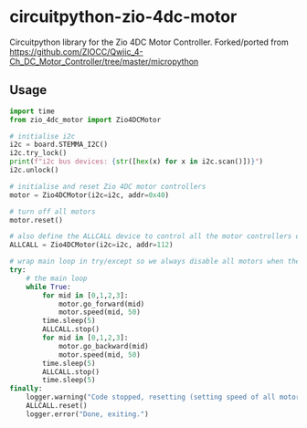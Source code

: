 # circuitpython-zio-4dc-motor
Circuitpython library for the Zio 4DC Motor Controller. Forked/ported from https://github.com/ZIOCC/Qwiic_4-Ch_DC_Motor_Controller/tree/master/micropython

## Usage
```python
import time
from zio_4dc_motor import Zio4DCMotor

# initialise i2c
i2c = board.STEMMA_I2C()
i2c.try_lock()
print(f"i2c bus devices: {str([hex(x) for x in i2c.scan()])}")
i2c.unlock()

# initialise and reset Zio 4DC motor controllers
motor = Zio4DCMotor(i2c=i2c, addr=0x40)

# turn off all motors
motor.reset()

# also define the ALLCALL device to control all the motor controllers on the bus
ALLCALL = Zio4DCMotor(i2c=i2c, addr=112)

# wrap main loop in try/except so we always disable all motors when the code exits
try:
    # the main loop
    while True:
        for mid in [0,1,2,3]:
            motor.go_forward(mid)
            motor.speed(mid, 50)
        time.sleep(5)
        ALLCALL.stop()
        for mid in [0,1,2,3]:
            motor.go_backward(mid)
            motor.speed(mid, 50)
        time.sleep(5)
        ALLCALL.stop()
        time.sleep(5)
finally:
    logger.warning("Code stopped, resetting (setting speed of all motors to 0 and disabling both drivers on all motor controllers)...")
    ALLCALL.reset()
    logger.error("Done, exiting.")
```
